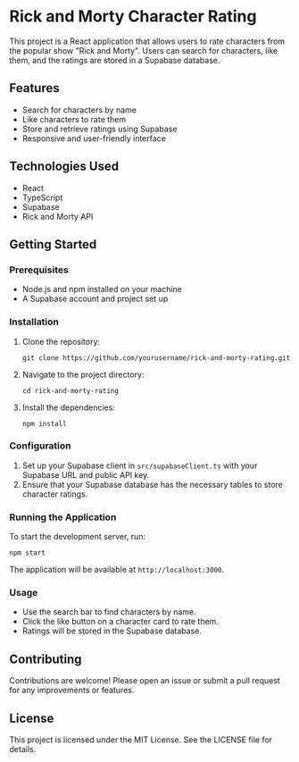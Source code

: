 # Rick and Morty Character Rating

This project is a React application that allows users to rate characters from the popular show "Rick and Morty". Users can search for characters, like them, and the ratings are stored in a Supabase database.

## Features

- Search for characters by name
- Like characters to rate them
- Store and retrieve ratings using Supabase
- Responsive and user-friendly interface

## Technologies Used

- React
- TypeScript
- Supabase
- Rick and Morty API

## Getting Started

### Prerequisites

- Node.js and npm installed on your machine
- A Supabase account and project set up

### Installation

1. Clone the repository:
   ```
   git clone https://github.com/yourusername/rick-and-morty-rating.git
   ```
2. Navigate to the project directory:
   ```
   cd rick-and-morty-rating
   ```
3. Install the dependencies:
   ```
   npm install
   ```

### Configuration

1. Set up your Supabase client in `src/supabaseClient.ts` with your Supabase URL and public API key.
2. Ensure that your Supabase database has the necessary tables to store character ratings.

### Running the Application

To start the development server, run:
```
npm start
```
The application will be available at `http://localhost:3000`.

### Usage

- Use the search bar to find characters by name.
- Click the like button on a character card to rate them.
- Ratings will be stored in the Supabase database.

## Contributing

Contributions are welcome! Please open an issue or submit a pull request for any improvements or features.

## License

This project is licensed under the MIT License. See the LICENSE file for details.